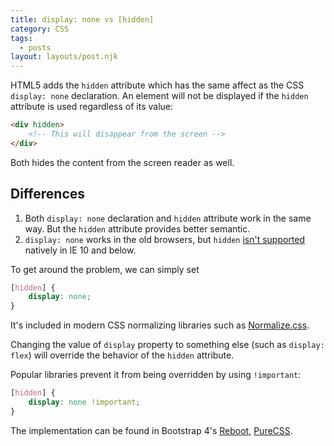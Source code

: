 ```yaml
---
title: display: none vs [hidden]
category: CSS
tags:
  - posts
layout: layouts/post.njk
---
```


HTML5 adds the `hidden` attribute which has the same affect as the CSS `display: none` declaration. 
An element will not be displayed if the `hidden` attribute is used regardless of its value:

```html
<div hidden>
    <!-- This will disappear from the screen --> 
</div>
```

Both hides the content from the screen reader as well.

## Differences

1. Both `display: none` declaration and `hidden` attribute work in the same way. But the `hidden` attribute provides better semantic. 
2. `display: none` works in the old browsers, but `hidden` [isn't supported](https://caniuse.com/#feat=hidden) natively in IE 10 and below.

To get around the problem, we can simply set

```css
[hidden] {
    display: none;
}
```

It's included in modern CSS normalizing libraries such as [Normalize.css](https://necolas.github.io/normalize.css).

Changing the value of `display` property to something else (such as `display: flex`) will override the behavior 
of the `hidden` attribute. 

Popular libraries prevent it from being overridden by using `!important`:

```css
[hidden] {
    display: none !important;
}
```

The implementation can be found in Bootstrap 4's [Reboot](https://getbootstrap.com/docs/4.1/content/reboot/#html5-hidden-attribute), 
[PureCSS](https://purecss.io/base/).